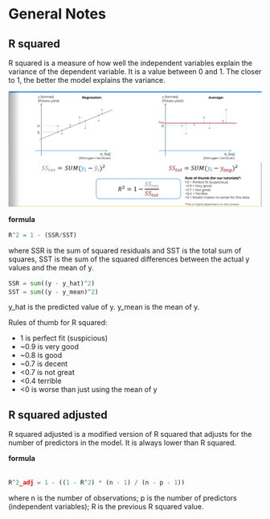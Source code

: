 # General Notes

## R squared

R squared is a measure of how well the independent variables explain the variance of the dependent variable. It is a value between 0 and 1. The closer to 1, the better the model explains the variance.

![R squared](./r2.png)

**formula**

```python
R^2 = 1 - (SSR/SST)
```

where SSR is the sum of squared residuals and SST is the total sum of squares,
SST is the sum of the squared differences between the actual y values and the mean of y.

```py
SSR = sum((y - y_hat)^2)
SST = sum((y - y_mean)^2)
```

y_hat is the predicted value of y.
y_mean is the mean of y.

Rules of thumb for R squared:

- 1 is perfect fit (suspicious)
- ~0.9 is very good
- ~0.8 is good
- ~0.7 is decent
- <0.7 is not great
- <0.4 terrible
- <0 is worse than just using the mean of y

## R squared adjusted

R squared adjusted is a modified version of R squared that adjusts for the number of predictors in the model. It is always lower than R squared.

**formula**

```python

R^2_adj = 1 - ((1 - R^2) * (n - 1) / (n - p - 1))

```

where n is the number of observations;
p is the number of predictors (independent variables);
R is the previous R squared value.
